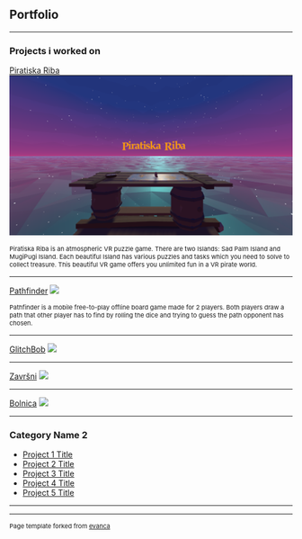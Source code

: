 ## Portfolio

---

### Projects i worked on 

[Piratiska Riba](https://krugisa.itch.io/piratiska-riba)
<img src="images/U3roC2.png"/>

<p style="font-size:11px"> Piratiska Riba is an atmospheric VR puzzle game. There are two Islands: Sad Palm Island and MugiPugi Island. Each beautiful Island has various puzzles and tasks which you need to solve to collect treasure. This beautiful VR game offers you unlimited fun in a VR pirate world.</p>

---

[Pathfinder](http://example.com/)
<img src="images/dummy_thumbnail.jpg?raw=true"/>

<p style="font-size:11px"> Pathfinder is a mobile free-to-play offline board game made for 2 players. Both players draw a path that other player has to find by rolling the dice and trying to guess the path opponent has chosen.</p>

---
[GlitchBob](http://example.com/)
<img src="images/dummy_thumbnail.jpg?raw=true"/>

---
[Završni](http://example.com/)
<img src="images/dummy_thumbnail.jpg?raw=true"/>

---
[Bolnica](http://example.com/)
<img src="images/dummy_thumbnail.jpg?raw=true"/>

---
### Category Name 2

- [Project 1 Title](http://example.com/)
- [Project 2 Title](http://example.com/)
- [Project 3 Title](http://example.com/)
- [Project 4 Title](http://example.com/)
- [Project 5 Title](http://example.com/)

---




---
<p style="font-size:11px">Page template forked from <a href="https://github.com/evanca/quick-portfolio">evanca</a></p>
<!-- Remove above link if you don't want to attibute -->
